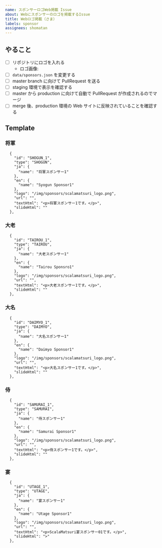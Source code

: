 ```yaml
---
name: スポンサーロゴWeb掲載 Issue
about: Webにスポンサーのロゴを掲載するIssue
title: Webロゴ掲載（さま）
labels: sponsor
assignees: shomatan
---
```


## やること

- [ ] リポジトリにロゴを入れる
  - ロゴ画像:
- [ ] `data/sponsors.json` を変更する
- [ ] master branch に向けて PullRequest を送る
- [ ] staging 環境で表示を確認する
- [ ] master から production に向けて自動で PullRequest が作成されるのでマージ
- [ ] merge 後、production 環境の Web サイトに反映されていることを確認する

## Template

### 将軍

```
  {
    "id": "SHOGUN_1",
    "type": "SHOGUN",
    "ja": {
      "name": "将軍スポンサー1"
    },
    "en": {
      "name": "Syogun Sponsor1"
    },
    "logo": "/img/sponsors/scalamatsuri_logo.png",
    "url": "",
    "textHtml": "<p>将軍スポンサー1です。</p>",
    "slideHtml": ""
  },
```

### 大老

```
  {
    "id": "TAIROU_1",
    "type": "TAIROU",
    "ja": {
      "name": "大老スポンサー1"
    },
    "en": {
      "name": "Tairou Sponsro1"
    },
    "logo": "/img/sponsors/scalamatsuri_logo.png",
    "url": "",
    "textHtml": "<p>大老スポンサー1です。</p>",
    "slideHtml": ""
  },
```

### 大名

```
  {
    "id": "DAIMYO_1",
    "type": "DAIMYO",
    "ja": {
      "name": "大名スポンサー1"
    },
    "en": {
      "name": "Daimyo Sponsor1"
    },
    "logo": "/img/sponsors/scalamatsuri_logo.png",
    "url": "",
    "textHtml": "<p>大名スポンサー1です。</p>",
    "slideHtml": ""
  },
```

### 侍

```
  {
    "id": "SAMURAI_1",
    "type": "SAMURAI",
    "ja": {
      "name": "侍スポンサー1"
    },
    "en": {
      "name": "Samurai Sponsor1"
    },
    "logo": "/img/sponsors/scalamatsuri_logo.png",
    "url": "",
    "textHtml": "<p>侍スポンサー1です。</p>",
    "slideHtml": ""
  },
```

### 宴

```
  {
    "id": "UTAGE_1",
    "type": "UTAGE",
    "ja": {
      "name": "宴スポンサー1"
    },
    "en": {
      "name": "Utage Sponsor1"
    },
    "logo": "/img/sponsors/scalamatsuri_logo.png",
    "url": "",
    "textHtml": "<p>ScalaMatsuri宴スポンサー01です。</p>",
    "slideHtml": ">"
  },
```
